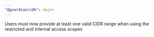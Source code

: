 ```yaml
---
"@guardian/cdk": major
---
```


Users must now provide at least one valid CIDR range when using the restricted and internal access scopes
